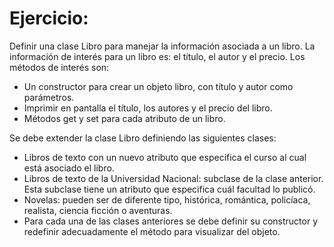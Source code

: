 # Ejercicio:

Definir una clase Libro para manejar la información asociada a un libro. La información de interés para un libro es: el título, el autor y el precio. Los métodos de interés son:

- Un constructor para crear un objeto libro, con título y autor como parámetros.
- Imprimir en pantalla el título, los autores y el precio del libro.
- Métodos get y set para cada atributo de un libro.

Se debe extender la clase Libro definiendo las siguientes clases:
- Libros de texto con un nuevo atributo que especifica el curso al cual está asociado el libro.
- Libros de texto de la Universidad Nacional: subclase de la clase anterior. Esta subclase tiene un atributo que especifica cuál facultad lo publicó.
- Novelas: pueden ser de diferente tipo, histórica, romántica, policíaca, realista, ciencia ficción o aventuras.
- Para cada una de las clases anteriores se debe definir su constructor y redefinir adecuadamente el método para visualizar del objeto.